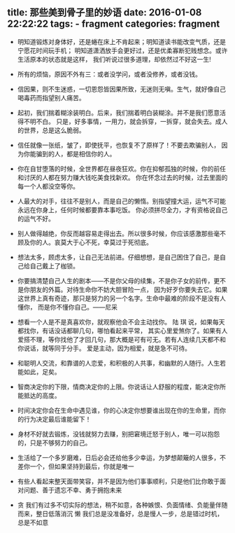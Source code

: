title: 那些美到骨子里的妙语
date: 2016-01-08 22:22:22
tags:
    - fragment
categories: fragment
---
* 明知道锻炼对身体好，还是蜷在床上不肯起来；明知道读书能改变气质，还是宁愿花时间玩手机；
  明知道潇洒放手会更好过，还是优柔寡断犯贱想念。或许生活原本的状态就是这样，
  我们听说过很多道理，却依然过不好这一生!

* 所有的烦恼，原因不外有三：或者没学问，或者没修养，或者没钱。

* 信因果，则不生迷惑，一切恩怨皆因果所致，无迷则无嗔。生气，就好像自己喝毒药而指望别人痛苦。

* 起初，我们揣着糊涂装明白。后来，我们揣着明白装糊涂。并不是我们愿意活得不明不白。
  只是，好多事情，一用力，就会拆穿，一拆穿，就会失去。成人的世界，总是这么脆弱。

* 信任就像一张纸，皱了，即使抚平，也恢复不了原样了！不要去欺骗别人，
  因为你能骗到的人，都是相信你的人。

* 你在自甘堕落的时候，全世界都在昼夜狂欢。你在抑郁孤独的时候，你的前任和讨厌的人都在努力赚大钱吃美食找新欢。
  你在怀念过去的时候，过去里面的每一个人都没空等你。

* 人最大的对手，往往不是别人，而是自己的懒惰。别指望撞大运，运气不可能永远在你身上，任何时候都要靠本事吃饭。
  你必须拼尽全力，才有资格说自己的运气不好。

* 别人做得越绝，你反而越容易走得出去。所以很多时候，你应该感激那些毫不顾及你的人。哀莫大于心不死，幸莫过于死彻底。

* 想法太多，顾虑太多，让自己无法前进。仔细想想，是自己困住了自己，是自己给自己戴上了枷锁。

* 你要搞清楚自己人生的剧本——不是你父母的续集，不是你子女的前传，更不是你朋友的外篇。对待生命你不妨大胆冒险一点，
  因为好歹你要失去它。如果这世界上真有奇迹，那只是努力的另一个名字。生命中最难的阶段不是没有人懂你，
  而是你不懂你自己。——尼采

* 想看一个人是不是真喜欢你，就观察他会不会主动找你。 陆 琪 说，如果每天都找你，有话没话都聊几句，哪怕看起来平常，
  其实心里爱煞你了。如果有人爱搭不理，等你找他了才回几句，那大概是可有可无。若有人连续几天都不和你说话，就等同于分手。
  爱是主动，因为相爱，就是急不可待。

* 和聪明人交流，和靠谱的人恋爱，和积极的人共事，和幽默的人随行。人生若能如此，足矣。

* 智商决定你的下限，情商决定你的上限。你说话让人舒服的程度，能决定你所能抵达的高度。

* 时间决定你会在生命中遇见谁，你的心决定你想要谁出现在你的生命里，而你的行为决定最后谁能留下！

* 身材不好就去锻炼，没钱就努力去赚，别把窘境迁怒于别人，唯一可以抱怨的，只是不够努力的自己。 

* 生活给了一个多岁磨难，日后必会还给他多少幸运，为梦想颠簸的人很多，不差你一个，但如果坚持到最后，你就是唯一

* 有些人看起来整天面带笑容，并不是因为他们事事顺利，只是他们比你敢于面对问题、善于遗忘不幸、勇于拥抱未来

* 贪 我们有过多不切实际的想法，稍不如意，各种嫉恨、负面情绪、负能量伴随而来，整日低落消沉
  懒 我们总是没准备好，总是慢人一步，总是错过时机，总是不如意